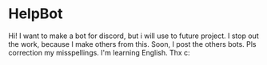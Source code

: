 # HelpBot
Hi! I want to make a bot for discord, but i will use to future project.
I stop out the work, because I make others from this. Soon, I post the others bots.
Pls correction my misspellings. I'm learning English. Thx c:
